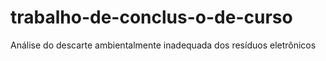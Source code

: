 # trabalho-de-conclus-o-de-curso
Análise do descarte ambientalmente inadequada dos resíduos eletrônicos
